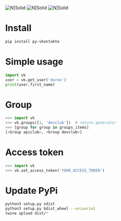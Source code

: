 ![N|Solid](https://img.shields.io/pypi/l/py-vkontakte.svg) ![N|Solid](https://img.shields.io/pypi/wheel/py-vkontakte.svg) ![N|Solid](https://img.shields.io/pypi/pyversions/py-vkontakte.svg)

# Install

```sh
pip install py-vkontakte
```

# Simple usage

```python
import vk
user = vk.get_user('durov')
print(user.first_name)
```

# Group

```python
>>> import vk
>>> vk.groups([1, 'devclub'])  # return generator
>>> [group for group in groups_items]
[<Group apiclub>, <Group devclub>]
```

# Access token

```python
>>> import vk
>>> vk.set_access_token('YOUR_ACCESS_TOKEN')
```


# Update PyPi

```sh
python3 setup.py sdist
python3 setup.py bdist_wheel --universal
twine upload dist/*
```